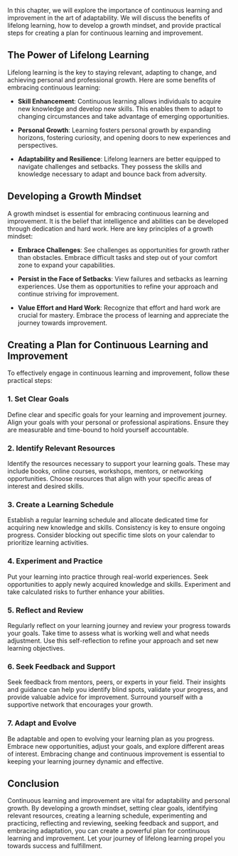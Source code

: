 
In this chapter, we will explore the importance of continuous learning and improvement in the art of adaptability. We will discuss the benefits of lifelong learning, how to develop a growth mindset, and provide practical steps for creating a plan for continuous learning and improvement.

The Power of Lifelong Learning
------------------------------

Lifelong learning is the key to staying relevant, adapting to change, and achieving personal and professional growth. Here are some benefits of embracing continuous learning:

* **Skill Enhancement**: Continuous learning allows individuals to acquire new knowledge and develop new skills. This enables them to adapt to changing circumstances and take advantage of emerging opportunities.

* **Personal Growth**: Learning fosters personal growth by expanding horizons, fostering curiosity, and opening doors to new experiences and perspectives.

* **Adaptability and Resilience**: Lifelong learners are better equipped to navigate challenges and setbacks. They possess the skills and knowledge necessary to adapt and bounce back from adversity.

Developing a Growth Mindset
---------------------------

A growth mindset is essential for embracing continuous learning and improvement. It is the belief that intelligence and abilities can be developed through dedication and hard work. Here are key principles of a growth mindset:

* **Embrace Challenges**: See challenges as opportunities for growth rather than obstacles. Embrace difficult tasks and step out of your comfort zone to expand your capabilities.

* **Persist in the Face of Setbacks**: View failures and setbacks as learning experiences. Use them as opportunities to refine your approach and continue striving for improvement.

* **Value Effort and Hard Work**: Recognize that effort and hard work are crucial for mastery. Embrace the process of learning and appreciate the journey towards improvement.

Creating a Plan for Continuous Learning and Improvement
-------------------------------------------------------

To effectively engage in continuous learning and improvement, follow these practical steps:

### 1. Set Clear Goals

Define clear and specific goals for your learning and improvement journey. Align your goals with your personal or professional aspirations. Ensure they are measurable and time-bound to hold yourself accountable.

### 2. Identify Relevant Resources

Identify the resources necessary to support your learning goals. These may include books, online courses, workshops, mentors, or networking opportunities. Choose resources that align with your specific areas of interest and desired skills.

### 3. Create a Learning Schedule

Establish a regular learning schedule and allocate dedicated time for acquiring new knowledge and skills. Consistency is key to ensure ongoing progress. Consider blocking out specific time slots on your calendar to prioritize learning activities.

### 4. Experiment and Practice

Put your learning into practice through real-world experiences. Seek opportunities to apply newly acquired knowledge and skills. Experiment and take calculated risks to further enhance your abilities.

### 5. Reflect and Review

Regularly reflect on your learning journey and review your progress towards your goals. Take time to assess what is working well and what needs adjustment. Use this self-reflection to refine your approach and set new learning objectives.

### 6. Seek Feedback and Support

Seek feedback from mentors, peers, or experts in your field. Their insights and guidance can help you identify blind spots, validate your progress, and provide valuable advice for improvement. Surround yourself with a supportive network that encourages your growth.

### 7. Adapt and Evolve

Be adaptable and open to evolving your learning plan as you progress. Embrace new opportunities, adjust your goals, and explore different areas of interest. Embracing change and continuous improvement is essential to keeping your learning journey dynamic and effective.

Conclusion
----------

Continuous learning and improvement are vital for adaptability and personal growth. By developing a growth mindset, setting clear goals, identifying relevant resources, creating a learning schedule, experimenting and practicing, reflecting and reviewing, seeking feedback and support, and embracing adaptation, you can create a powerful plan for continuous learning and improvement. Let your journey of lifelong learning propel you towards success and fulfillment.
